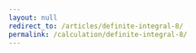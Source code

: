 ```yaml
---
layout: null
redirect_to: /articles/definite-integral-8/
permalink: /calculation/definite-integral-8/
---
```

